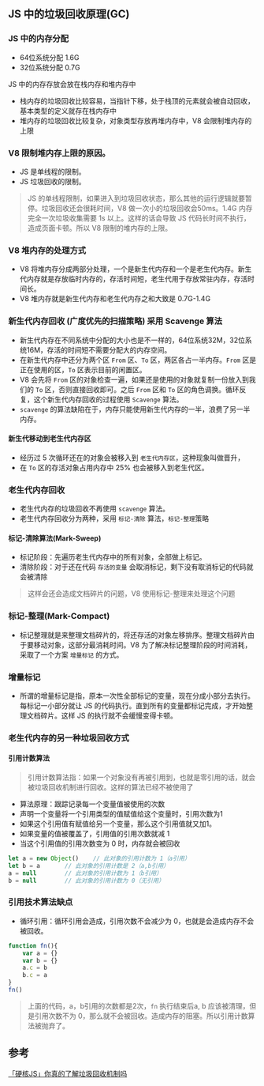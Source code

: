 ## JS 中的垃圾回收原理(GC)

###  JS 中的内存分配
* 64位系统分配 1.6G
* 32位系统分配 0.7G

JS 中的内存存放会放在栈内存和堆内存中
* 栈内存的垃圾回收比较容易，当指针下移，处于栈顶的元素就会被自动回收，基本类型的定义就存在栈内存中
* 堆内存的垃圾回收比较复杂，对象类型存放再堆内存中，V8 会限制堆内存的上限

###  V8 限制堆内存上限的原因。
* JS 是单线程的限制。
* JS 垃圾回收的限制。
> JS 的单线程限制，如果进入到垃圾回收状态，那么其他的运行逻辑就要暂停。垃圾回收还会很耗时间，V8 做一次小的垃圾回收会50ms。1.4G 内存完全一次垃圾收集需要 1s 以上。这样的话会导致 JS 代码长时间不执行，造成页面卡顿。所以 V8 限制的堆内存的上限。


###  V8 堆内存的处理方式
* V8 将堆内存分成两部分处理，一个是新生代内存和一个是老生代内存。新生代内存就是存放临时内存的，存活时间短，老生代用于存放常驻内存，存活时间长。
* V8 堆内存就是新生代内存和老生代内存之和大致是 0.7G-1.4G 


###  新生代内存回收 (广度优先的扫描策略) 采用 Scavenge 算法
* 新生代内存在不同系统中分配的大小也是不一样的，64位系统32M，32位系统16M，存活的时间短不需要分配大的内存空间。
* 在新生代内存中还分为两个区 `From` 区、`To` 区，两区各占一半内存。`From` 区是正在使用的区，`To` 区表示目前的闲置区。
* V8 会先将 `From` 区的对象检查一遍，如果还是使用的对象就复制一份放入到我们的 `To` 区，否则直接回收即可。之后 `From` 区和 `To` 区的角色调换。循环反复，这个新生代内存回收的过程使用 `Scavenge` 算法。
* `scavenge` 的算法缺陷在于，内存只能使用新生代内存的一半，浪费了另一半内存。


#### 新生代移动到老生代内存区
* 经历过 5 次循环还在的对象会被移入到 `老生代内存区`，这种现象叫做晋升，
* 在 `To` 区的存活对象占用内存中 25% 也会被移入到老生代区。


###  老生代内存回收
* 老生代内存的垃圾回收不再使用 `scavenge` 算法。
* 老生代内存回收分为两种，采用 `标记-清除` 算法，`标记-整理`策略


####  标记-清除算法(Mark-Sweep)
* 标记阶段：先遍历老生代内存中的所有对象，全部做上标记。
* 清除阶段：对于还在代码 `存活的变量` 会取消标记，剩下没有取消标记的代码就会被清除
> 这样会还会造成文档碎片的问题，V8 使用标记-整理来处理这个问题


###  标记-整理(Mark-Compact)
* 标记整理就是来整理文档碎片的，将还存活的对象左移排序。整理文档碎片由于要移动对象，这部分最消耗时间。V8 为了解决标记整理阶段的时间消耗，采取了一个方案 `增量标记` 的方式。


###  增量标记
* 所谓的增量标记是指，原本一次性全部标记的变量，现在分成小部分去执行。每标记一小部分就让 JS 的代码执行。直到所有的变量都标记完成，才开始整理文档碎片。这样 JS 的执行就不会缓慢变得卡顿。


### 老生代内存的另一种垃圾回收方式
#### 引用计数算法
> 引用计数算法指：如果一个对象没有再被引用到，也就是零引用的话，就会被垃圾回收机制进行回收。这样的算法已经不被使用了
* 算法原理：跟踪记录每一个变量值被使用的次数
* 声明一个变量将一个引用类型的值赋值给这个变量时，引用次数为1
* 如果这个引用值有赋值给另一个变量，那么这个引用值就又加1。
* 如果变量的值被覆盖了，引用值的引用次数就减 1
* 当这个引用值的引用次数变为 0 时，内存就会被回收
``` js
let a = new Object() 	// 此对象的引用计数为 1（a引用）
let b = a 		// 此对象的引用计数是 2（a,b引用）
a = null  		// 此对象的引用计数为 1（b引用）
b = null 	 	// 此对象的引用计数为 0（无引用）
```
### 引用技术算法缺点
* 循环引用：循环引用会造成，引用次数不会减少为 0，也就是会造成内存不会被回收。
``` js
function fn(){
    var a = {}
    var b = {}
    a.c = b
    b.c = a
}
fn()
```
> 上面的代码，a，b引用的次数都是2次，`fn` 执行结束后a, b 应该被清理，但是引用次数不为 0，那么就不会被回收。造成内存的阻塞。所以引用计数算法被抛弃了。










## 参考
[「硬核JS」你真的了解垃圾回收机制吗](https://juejin.cn/post/6981588276356317214#heading-1)